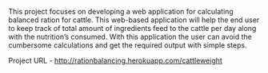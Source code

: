 This project focuses on developing a web application for calculating balanced ration for cattle. This web-based application will help the end user to keep track of total amount of ingredients feed to the cattle per day along with the nutrition’s consumed. With this application the user can avoid the cumbersome calculations and get the required output with simple steps.

Project URL - http://rationbalancing.herokuapp.com/cattleweight
